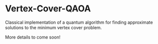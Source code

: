 # Vertex-Cover-QAOA
Classical implementation of a quantum algorithm for finding approximate solutions to the minimum vertex cover problem.

More details to come soon!
